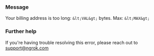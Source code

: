 
### Message
Your billing address is too long: `&lt;VAL&gt;` bytes. Max: `&lt;MAX&gt;`

### Further help
If you're having trouble resolving this error, please reach out to [support@ngrok.com](mailto:support@ngrok.com?subject=Help%20with%20ERR_NGROK_1000)

